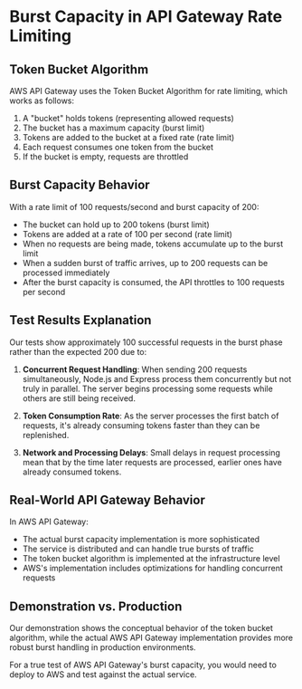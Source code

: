 # Burst Capacity in API Gateway Rate Limiting

## Token Bucket Algorithm

AWS API Gateway uses the Token Bucket Algorithm for rate limiting, which works as follows:

1. A "bucket" holds tokens (representing allowed requests)
2. The bucket has a maximum capacity (burst limit)
3. Tokens are added to the bucket at a fixed rate (rate limit)
4. Each request consumes one token from the bucket
5. If the bucket is empty, requests are throttled

## Burst Capacity Behavior

With a rate limit of 100 requests/second and burst capacity of 200:

- The bucket can hold up to 200 tokens (burst limit)
- Tokens are added at a rate of 100 per second (rate limit)
- When no requests are being made, tokens accumulate up to the burst limit
- When a sudden burst of traffic arrives, up to 200 requests can be processed immediately
- After the burst capacity is consumed, the API throttles to 100 requests per second

## Test Results Explanation

Our tests show approximately 100 successful requests in the burst phase rather than the expected 200 due to:

1. **Concurrent Request Handling**: When sending 200 requests simultaneously, Node.js and Express process them concurrently but not truly in parallel. The server begins processing some requests while others are still being received.

2. **Token Consumption Rate**: As the server processes the first batch of requests, it's already consuming tokens faster than they can be replenished.

3. **Network and Processing Delays**: Small delays in request processing mean that by the time later requests are processed, earlier ones have already consumed tokens.

## Real-World API Gateway Behavior

In AWS API Gateway:

- The actual burst capacity implementation is more sophisticated
- The service is distributed and can handle true bursts of traffic
- The token bucket algorithm is implemented at the infrastructure level
- AWS's implementation includes optimizations for handling concurrent requests

## Demonstration vs. Production

Our demonstration shows the conceptual behavior of the token bucket algorithm, while the actual AWS API Gateway implementation provides more robust burst handling in production environments.

For a true test of AWS API Gateway's burst capacity, you would need to deploy to AWS and test against the actual service.

